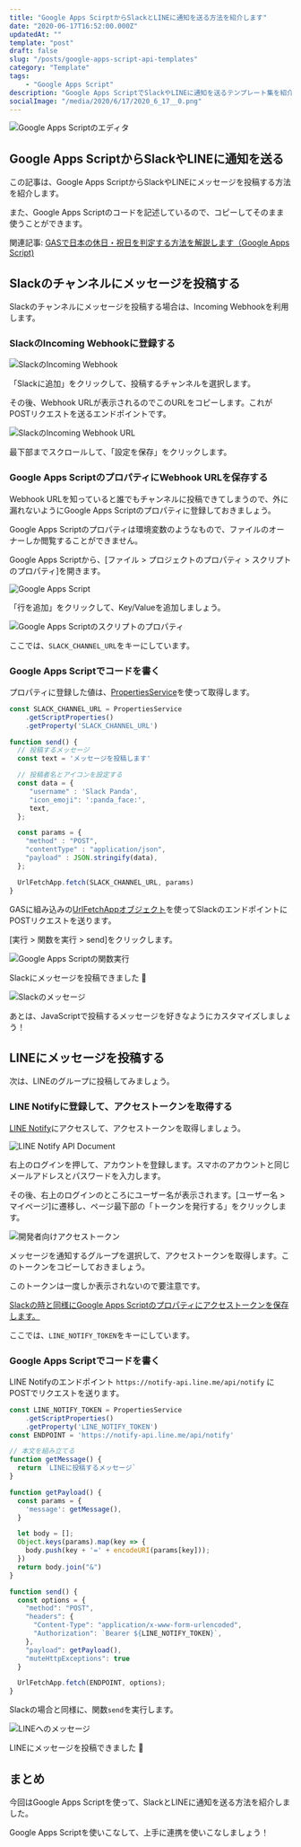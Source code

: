 ```yaml
---
title: "Google Apps ScirptからSlackとLINEに通知を送る方法を紹介します"
date: "2020-06-17T16:52:00.000Z"
updatedAt: ""
template: "post"
draft: false
slug: "/posts/google-apps-script-api-templates"
category: "Template"
tags:
    - "Google Apps Script"
description: "Google Apps ScriptでSlackやLINEに通知を送るテンプレート集を紹介します"
socialImage: "/media/2020/6/17/2020_6_17__0.png"
---
```


![Google Apps Scriptのエディタ](/media/2020/6/17/2020_6_17__0.png)

## Google Apps ScriptからSlackやLINEに通知を送る
この記事は、Google Apps ScriptからSlackやLINEにメッセージを投稿する方法を紹介します。

また、Google Apps Scriptのコードを記述しているので、コピーしてそのまま使うことができます。

関連記事: [GASで日本の休日・祝日を判定する方法を解説します（Google Apps Script)](/posts/judge-holiday-in-japan-by-google-apps-script)


## Slackのチャンネルにメッセージを投稿する
Slackのチャンネルにメッセージを投稿する場合は、Incoming Webhookを利用します。

### SlackのIncoming Webhookに登録する
![SlackのIncoming Webhook](/media/2020/6/17/2020_6_17__1.png)

「Slackに追加」をクリックして、投稿するチャンネルを選択します。

その後、Webhook URLが表示されるのでこのURLをコピーします。これがPOSTリクエストを送るエンドポイントです。

![SlackのIncoming Webhook URL](/media/2020/6/17/2020_6_17__2.png)

最下部までスクロールして、「設定を保存」をクリックします。

### Google Apps ScriptのプロパティにWebhook URLを保存する
Webhook URLを知っていると誰でもチャンネルに投稿できてしまうので、外に漏れないようにGoogle Apps Scriptのプロパティに登録しておきましょう。

Google Apps Scriptのプロパティは環境変数のようなもので、ファイルのオーナーしか閲覧することができません。

Google Apps Scriptから、[ファイル > プロジェクトのプロパティ > スクリプトのプロパティ]を開きます。

![Google Apps Script](/media/2020/6/17/2020_6_17__3.png)

「行を追加」をクリックして、Key/Valueを追加しましょう。

![Google Apps Scriptのスクリプトのプロパティ](/media/2020/6/17/2020_6_17__4.png)

ここでは、`SLACK_CHANNEL_URL`をキーにしています。

### Google Apps Scriptでコードを書く
プロパティに登録した値は、[PropertiesService](https://developers.google.com/apps-script/reference/properties/properties-service)を使って取得します。

```js
const SLACK_CHANNEL_URL = PropertiesService
    .getScriptProperties()
    .getProperty('SLACK_CHANNEL_URL')

function send() {
  // 投稿するメッセージ
  const text = 'メッセージを投稿します'

  // 投稿者名とアイコンを設定する
  const data = {
     "username" : 'Slack Panda',
     "icon_emoji": ':panda_face:',
     text,
  };

  const params = {
    "method" : "POST",
    "contentType" : "application/json",
    "payload" : JSON.stringify(data),
  };

  UrlFetchApp.fetch(SLACK_CHANNEL_URL, params)
}
```

GASに組み込みの[UrlFetchAppオブジェクト](https://developers.google.com/apps-script/reference/url-fetch/url-fetch-app)を使ってSlackのエンドポイントにPOSTリクエストを送ります。

[実行 > 関数を実行 > send]をクリックします。

![Google Apps Scriptの関数実行](/media/2020/6/17/2020_6_17__5.png)

Slackにメッセージを投稿できました 🎉

![Slackのメッセージ](/media/2020/6/17/2020_6_17__6.png)

あとは、JavaScriptで投稿するメッセージを好きなようにカスタマイズしましょう！

## LINEにメッセージを投稿する
次は、LINEのグループに投稿してみましょう。

### LINE Notifyに登録して、アクセストークンを取得する
[LINE Notify](https://notify-bot.line.me/ja/)にアクセスして、アクセストークンを取得しましょう。

![LINE Notify API Document](/media/2020/6/17/2020_6_17__7.png)

右上のログインを押して、アカウントを登録します。スマホのアカウントと同じメールアドレスとパスワードを入力します。

その後、右上のログインのところにユーザー名が表示されます。[ユーザー名 > マイページ]に遷移し、ページ最下部の「トークンを発行する」をクリックします。

![開発者向けアクセストークン](/media/2020/6/17/2020_6_17__8.png)

メッセージを通知するグループを選択して、アクセストークンを取得します。このトークンをコピーしておきましょう。

このトークンは一度しか表示されないので要注意です。

[Slackの時と同様にGoogle Apps Scriptのプロパティにアクセストークンを保存します。](/posts/google-apps-script-api-templates/#google-apps-scriptのプロパティにwebhook-urlを保存する)

ここでは、`LINE_NOTIFY_TOKEN`をキーにしています。

### Google Apps Scriptでコードを書く
LINE Notifyのエンドポイント `https://notify-api.line.me/api/notify` にPOSTでリクエストを送ります。

```js
const LINE_NOTIFY_TOKEN = PropertiesService
    .getScriptProperties()
    .getProperty('LINE_NOTIFY_TOKEN')
const ENDPOINT = 'https://notify-api.line.me/api/notify'

// 本文を組み立てる
function getMessage() {
  return `LINEに投稿するメッセージ`
}

function getPayload() {
  const params = {
    'message': getMessage(),
  }

  let body = [];
  Object.keys(params).map(key => {
    body.push(key + '=' + encodeURI(params[key]));
  })
  return body.join("&")
}

function send() {
  const options = {
    "method": "POST",
    "headers": {
      "Content-Type": "application/x-www-form-urlencoded",
      "Authorization": `Bearer ${LINE_NOTIFY_TOKEN}`,
    },
    "payload": getPayload(),
    "muteHttpExceptions": true
  }

  UrlFetchApp.fetch(ENDPOINT, options);
}
```

Slackの場合と同様に、関数`send`を実行します。

![LINEへのメッセージ](/media/2020/6/17/2020_6_17__9.png)

LINEにメッセージを投稿できました 🎉


## まとめ
今回はGoogle Apps Scriptを使って、SlackとLINEに通知を送る方法を紹介しました。

Google Apps Scriptを使いこなして、上手に連携を使いこなしましょう！
